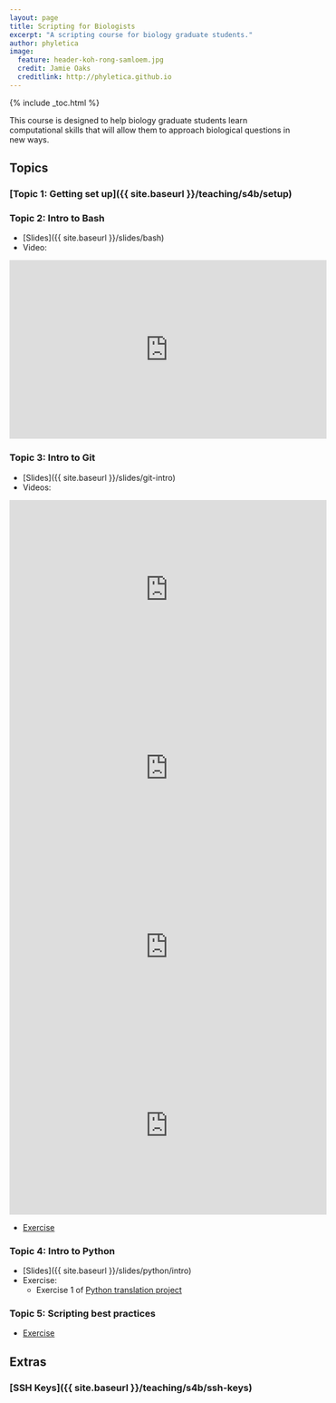 ```yaml
---
layout: page
title: Scripting for Biologists
excerpt: "A scripting course for biology graduate students."
author: phyletica
image:
  feature: header-koh-rong-samloem.jpg
  credit: Jamie Oaks
  creditlink: http://phyletica.github.io
---
```


{% include _toc.html %}

This course is designed to help biology graduate students learn computational
skills that will allow them to approach biological questions in new ways.

## Topics

### [Topic 1: Getting set up]({{ site.baseurl }}/teaching/s4b/setup)

### Topic 2: Intro to Bash

-   [Slides]({{ site.baseurl }}/slides/bash)
-   Video:

<iframe width="560" height="315" src="https://www.youtube.com/embed/38Ur1RWNq0U" frameborder="0" allow="accelerometer; autoplay; clipboard-write; encrypted-media; gyroscope; picture-in-picture" allowfullscreen></iframe>

### Topic 3: Intro to Git

-   [Slides]({{ site.baseurl }}/slides/git-intro)
-   Videos:

<iframe width="560" height="315" src="https://www.youtube.com/embed/evZj6XbeQ-s" frameborder="0" allow="accelerometer; autoplay; clipboard-write; encrypted-media; gyroscope; picture-in-picture" allowfullscreen></iframe>

<iframe width="560" height="315" src="https://www.youtube.com/embed/_R3q2rv5wxs" frameborder="0" allow="accelerometer; autoplay; clipboard-write; encrypted-media; gyroscope; picture-in-picture" allowfullscreen></iframe>

<iframe width="560" height="315" src="https://www.youtube.com/embed/o1Q1r2gmCPw" frameborder="0" allow="accelerometer; autoplay; clipboard-write; encrypted-media; gyroscope; picture-in-picture" allowfullscreen></iframe>

<iframe width="560" height="315" src="https://www.youtube.com/embed/SN0--hLR6qM" frameborder="0" allow="accelerometer; autoplay; clipboard-write; encrypted-media; gyroscope; picture-in-picture" allowfullscreen></iframe>

-   [Exercise](https://github.com/joaks1/au-bootcamp-git-intro)

### Topic 4: Intro to Python

-   [Slides]({{ site.baseurl }}/slides/python/intro)
-   Exercise:
    -   Exercise 1 of [Python translation project](https://github.com/joaks1/python-translation-project)

### Topic 5: Scripting best practices

-   [Exercise](https://github.com/joaks1/python-script-best-practice)


## Extras

### [SSH Keys]({{ site.baseurl }}/teaching/s4b/ssh-keys)

<!-- ## References -->

<!-- {% bibliography --cited %} -->
